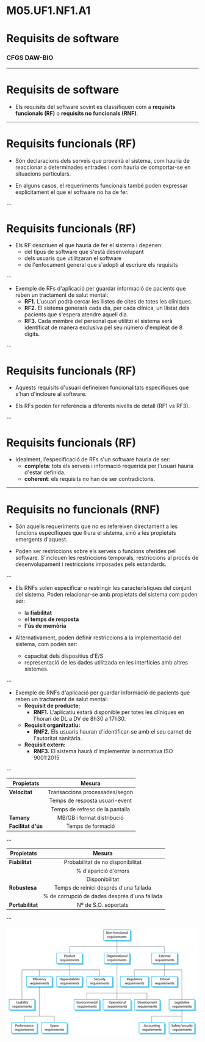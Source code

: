 <!-- .slide: class="intro" -->
# M05.UF1.NF1.A1
# Requisits de software 
### CFGS DAW-BIO

---

# Requisits de software

- Els requisits del software sovint es classifiquen com a **requisits funcionals (RF)** o **requisits no funcionals (RNF)**.

---

# Requisits funcionals (RF)

- Són declaracions dels serveis que proveirà el sistema, com hauria de reaccionar a determinades entrades i com hauria de comportar-se en situacions particulars.

- En alguns casos, el requeriments funcionals també poden expressar explícitament el que el software no ha de fer.

--

# Requisits funcionals (RF)

- Els RF descriuen el que hauria de fer el sistema i depenen:
    - del tipus de software que s'està desenvolupant
    - dels usuaris que utilitzaran el software
    - de l'enfocament general que s'adopti al escriure els requisits

--

- Exemple de RFs d'aplicació per guardar informació de pacients que reben un tractament de salut mental:
    - **RF1.** L'usuari podrà cercar les llistes de cites de totes les clíniques.
    - **RF2.** El sistema generarà cada dia, per cada clínica, un llistat dels pacients que s'espera atendre aquell dia.
    - **RF3.** Cada membre del personal que utilitzi el sistema serà identificat de manera exclusiva pel seu número d'empleat de 8 dígits.

--

# Requisits funcionals (RF)

- Aquests requisits d'usuari defineixen funcionalitats específiques que s'han d'incloure al software.

- Els RFs poden fer referència a diferents nivells de detall (RF1 vs RF3).

--

# Requisits funcionals (RF)

- Idealment, l'especificació de RFs s'un software hauria de ser:
    - **completa**: tots els serveis i informació requerida per l'usuari hauria d'estar definida.
    - **coherent**: els requisits no han de ser contradictoris.

---

# Requisits no funcionals (RNF)

- Són aquells requeriments que no es refereixen directament a les funcions específiques que lliura el sistema, sinó a les propietats emergents d'aquest.

- Poden ser restriccions sobre els serveis o funcions oferides pel software. S'inclouen les restriccions temporals, restriccions al procés de desenvolupament i restriccions imposades pels estandards.

--

- Els RNFs solen especificar o restringir les característiques del conjunt del sistema. Poden relacionar-se amb propietats del sistema com poden ser:
    - la **fiabilitat**
    - el **temps de resposta**
    - **l'ús de memòria**

- Alternativament, poden definir restriccions a la implementació del sistema, com poden ser:
    - capacitat dels dispositius d'E/S
    - representació de les dades utilitzada en les interfícies amb altres sistemes.

--

- Exemple de RNFs d'aplicació per guardar informació de pacients que reben un tractament de salut mental:
    - **Requisit de producte:**
        - **RNF1.** L'aplicatiu estarà disponible per totes les clíniques en l'horari de DL a DV de 8h30 a 17h30.
    - **Requisit organitzatiu:**
        - **RNF2.** Els usuaris hauran d'identificar-se amb el seu carnet de l'autoritat sanitària.
    - **Requisit extern:**
        - **RNF3.** El sistema haurà d'implementar la normativa ISO 9001:2015

--

| Propietats | Mesura |
| - |:-:|
| **Velocitat** | Transaccions processades/segon |
|| Temps de resposta usuari-event |
|| Temps de refresc de la pantalla |
| **Tamany** | MB/GB i format distribució |
| **Facilitat d'ús** | Temps de formació |

--

| Propietats | Mesura |
| - |:-:|
| **Fiabilitat** | Probabilitat de no disponibilitat |
|| % d'aparició d'errors |
|| Disponibilitat |
| **Robustesa** | Temps de reinici després d'una fallada |
|| % de corrupció de dades després d'una fallada |
| **Portabilitat** | Nº de S.O. soportats |

--

<img src="/img/RNFs.png" />
